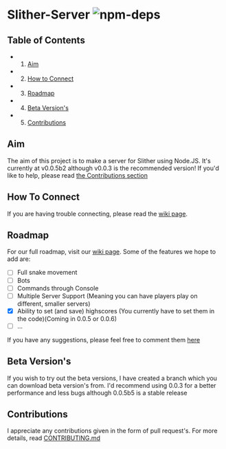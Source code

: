 # Slither-Server ![npm-deps](https://david-dm.org/RowanHarley/Slither-Server.svg)

## Table of Contents

- 1. [Aim](#aim)
- 2. [How to Connect](#howtoconnect)
- 3. [Roadmap](#roadmap)
- 4. [Beta Version's](#beta-versions)
- 5. [Contributions](#contributions)

<a name = "aim" href="#aim"></a>

## Aim

The aim of this project is to make a server for Slither using Node.JS. It's currently at v0.0.5b2 although v0.0.3 is the recommended version! If you'd like to help, please read <a href="#contributions">the Contributions section</a>

<a name = "howtoconnect" href="#howtoconnect"></a>

## How To Connect

If you are having trouble connecting, please read the [wiki page](https://github.com/RowanHarley/Slither-Server/wiki/Connecting-To-The-Server).

<a name = "roadmap" href="#roadmap"></a>

## Roadmap

For our full roadmap, visit our [wiki page](https://github.com/RowanHarley/Slither-Server/wiki/Roadmap).
Some of the features we hope to add are:

- [ ] Full snake movement
- [ ] Bots
- [ ] Commands through Console
- [ ] Multiple Server Support (Meaning you can have players play on different, smaller servers)
- [x] Ability to set (and save) highscores (You currently have to set them in the code)(Coming in 0.0.5 or 0.0.6)
- [ ] ...

If you have any suggestions, please feel free to comment them [here](https://github.com/RowanHarley/Slither-Server/issues/1)

<a name = "beta-versions" href="#beta-versions"></a>

## Beta Version's

If you wish to try out the beta versions, I have created a branch which you can download beta version's from. I'd recommend using 0.0.3 for a better performance and less bugs although 0.0.5b5 is a stable release


<a name="contributions" href="#contributions"></a>

## Contributions

I appreciate any contributions given in the form of pull request's. For more details, read [CONTRIBUTING.md](https://github.com/RowanHarley/Slither-Server/blob/master/CONTRIBUTING.md)
